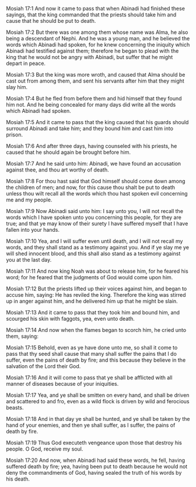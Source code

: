 Mosiah 17:1 And now it came to pass that when Abinadi had finished these
sayings, that the king commanded that the priests should take him and
cause that he should be put to death.

Mosiah 17:2 But there was one among them whose name was Alma, he also
being a descendant of Nephi. And he was a young man, and he believed the
words which Abinadi had spoken, for he knew concerning the iniquity
which Abinadi had testified against them; therefore he began to plead
with the king that he would not be angry with Abinadi, but suffer that
he might depart in peace.

Mosiah 17:3 But the king was more wroth, and caused that Alma should be
cast out from among them, and sent his servants after him that they
might slay him.

Mosiah 17:4 But he fled from before them and hid himself that they found
him not. And he being concealed for many days did write all the words
which Abinadi had spoken.

Mosiah 17:5 And it came to pass that the king caused that his guards
should surround Abinadi and take him; and they bound him and cast him
into prison.

Mosiah 17:6 And after three days, having counseled with his priests, he
caused that he should again be brought before him.

Mosiah 17:7 And he said unto him: Abinadi, we have found an accusation
against thee, and thou art worthy of death.

Mosiah 17:8 For thou hast said that God himself should come down among
the children of men; and now, for this cause thou shalt be put to death
unless thou wilt recall all the words which thou hast spoken evil
concerning me and my people.

Mosiah 17:9 Now Abinadi said unto him: I say unto you, I will not recall
the words which I have spoken unto you concerning this people, for they
are true; and that ye may know of their surety I have suffered myself
that I have fallen into your hands.

Mosiah 17:10 Yea, and I will suffer even until death, and I will not
recall my words, and they shall stand as a testimony against you. And if
ye slay me ye will shed innocent blood, and this shall also stand as a
testimony against you at the last day.

Mosiah 17:11 And now king Noah was about to release him, for he feared
his word; for he feared that the judgments of God would come upon him.

Mosiah 17:12 But the priests lifted up their voices against him, and
began to accuse him, saying: He has reviled the king. Therefore the king
was stirred up in anger against him, and he delivered him up that he
might be slain.

Mosiah 17:13 And it came to pass that they took him and bound him, and
scourged his skin with faggots, yea, even unto death.

Mosiah 17:14 And now when the flames began to scorch him, he cried unto
them, saying:

Mosiah 17:15 Behold, even as ye have done unto me, so shall it come to
pass that thy seed shall cause that many shall suffer the pains that I
do suffer, even the pains of death by fire; and this because they
believe in the salvation of the Lord their God.

Mosiah 17:16 And it will come to pass that ye shall be afflicted with
all manner of diseases because of your iniquities.

Mosiah 17:17 Yea, and ye shall be smitten on every hand, and shall be
driven and scattered to and fro, even as a wild flock is driven by wild
and ferocious beasts.

Mosiah 17:18 And in that day ye shall be hunted, and ye shall be taken
by the hand of your enemies, and then ye shall suffer, as I suffer, the
pains of death by fire.

Mosiah 17:19 Thus God executeth vengeance upon those that destroy his
people. O God, receive my soul.

Mosiah 17:20 And now, when Abinadi had said these words, he fell, having
suffered death by fire; yea, having been put to death because he would
not deny the commandments of God, having sealed the truth of his words
by his death.

